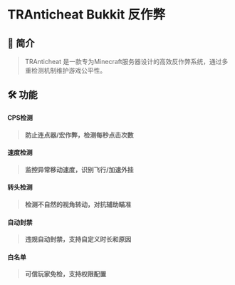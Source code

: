 # TRAnticheat Bukkit 反作弊
## 📖 简介
> TRAnticheat 是一款专为Minecraft服务器设计的高效反作弊系统，通过多重检测机制维护游戏公平性。
## 🛠️ 功能
#### CPS检测
> **防止连点器/宏作弊，检测每秒点击次数**

#### 速度检测
> **监控异常移动速度，识别飞行/加速外挂**

#### 转头检测
> **检测不自然的视角转动，对抗辅助瞄准**

#### 自动封禁
> **违规自动封禁，支持自定义时长和原因**

#### 白名单
> **可信玩家免检，支持权限配置**
